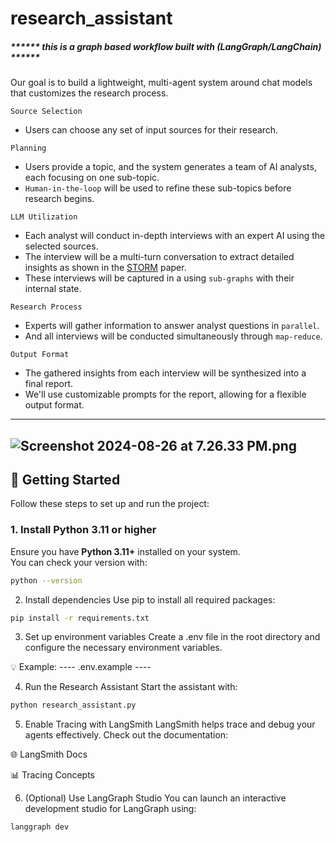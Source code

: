 # research_assistant

##### ******  this is a graph based workflow built with (LangGraph/LangChain)  ******

Our goal is to build a lightweight, multi-agent system around chat models that customizes the research process.

`Source Selection` 
* Users can choose any set of input sources for their research.
  
`Planning` 
* Users provide a topic, and the system generates a team of AI analysts, each focusing on one sub-topic.
* `Human-in-the-loop` will be used to refine these sub-topics before research begins.
  
`LLM Utilization`
* Each analyst will conduct in-depth interviews with an expert AI using the selected sources.
* The interview will be a multi-turn conversation to extract detailed insights as shown in the [STORM](https://arxiv.org/abs/2402.14207) paper.
* These interviews will be captured in a using `sub-graphs` with their internal state. 
   
`Research Process`
* Experts will gather information to answer analyst questions in `parallel`.
* And all interviews will be conducted simultaneously through `map-reduce`.

`Output Format` 
* The gathered insights from each interview will be synthesized into a final report.
* We'll use customizable prompts for the report, allowing for a flexible output format. 

-----------------------------------------------------------------------------------
![Screenshot 2024-08-26 at 7.26.33 PM.png](https://cdn.prod.website-files.com/65b8cd72835ceeacd4449a53/66dbb164d61c93d48e604091_research-assistant1.png)
-----------------------------------------------------------------------------------


## 🚀 Getting Started

Follow these steps to set up and run the project:

### 1. Install Python 3.11 or higher  
Ensure you have **Python 3.11+** installed on your system.  
You can check your version with:

```bash
python --version
```
2. Install dependencies
Use pip to install all required packages:

```bash
pip install -r requirements.txt
```
3. Set up environment variables
Create a .env file in the root directory and configure the necessary environment variables.

💡 Example:
---- .env.example ----

4. Run the Research Assistant
Start the assistant with:

```bash
python research_assistant.py
```

5. Enable Tracing with LangSmith
LangSmith helps trace and debug your agents effectively.
Check out the documentation:

🌐 LangSmith Docs

📊 Tracing Concepts

6. (Optional) Use LangGraph Studio
You can launch an interactive development studio for LangGraph using:

```bash
langgraph dev
```


